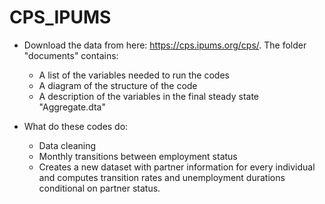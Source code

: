 # CPS_IPUMS

- Download the data from here: https://cps.ipums.org/cps/. The folder "documents" contains:
    - A list of the variables needed to run the codes
    - A diagram of the structure of the code
    - A description of the variables in the final steady state "Aggregate.dta"

- What do these codes do:
    - Data cleaning
    - Monthly transitions between employment status
    - Creates a new dataset with partner information for every individual and computes transition rates and unemployment durations conditional on partner status.

